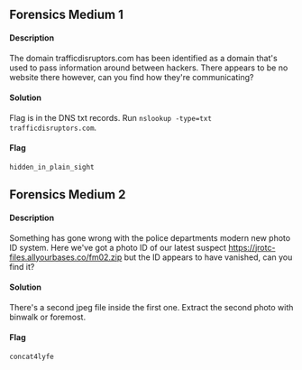 ## Forensics Medium 1
#### Description
The domain trafficdisruptors.com has been identified as a domain that's used to pass information around between hackers. There appears to be no website there however, can you find how they're communicating?
#### Solution
Flag is in the DNS txt records. Run `nslookup -type=txt trafficdisruptors.com`.
#### Flag
`hidden_in_plain_sight`
## Forensics Medium 2
#### Description
Something has gone wrong with the police departments modern new photo ID system. Here we've got a photo ID of our latest suspect https://jrotc-files.allyourbases.co/fm02.zip but the ID appears to have vanished, can you find it?
#### Solution
There's a second jpeg file inside the first one. Extract the second photo with binwalk or foremost.
#### Flag
`concat4lyfe`
